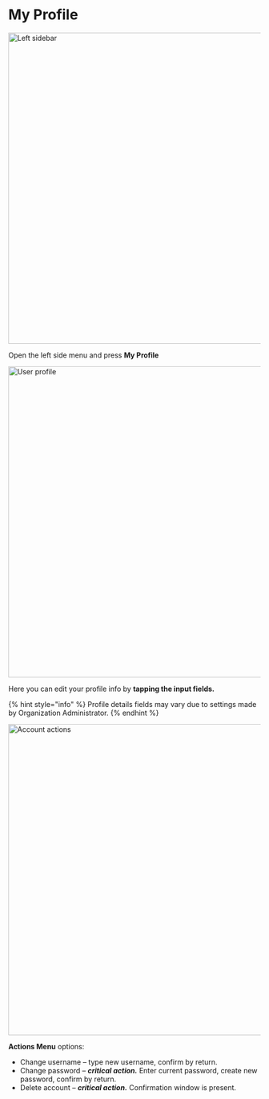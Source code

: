 # My Profile

<img width="621" alt="Left sidebar" src="https://user-images.githubusercontent.com/72790181/119666310-efc6d580-be3d-11eb-9e34-be660bd30aae.png">


Open the left side menu and press **My Profile**

<img width="621" alt="User profile" src="https://user-images.githubusercontent.com/72790181/119666333-f3f2f300-be3d-11eb-94a3-877d4b5f98ea.png">


Here you can edit your profile info by **tapping the input fields.** 

{% hint style="info" %}
Profile details fields may vary due to settings made by Organization Administrator.
{% endhint %}

<img width="621" alt="Account actions" src="https://user-images.githubusercontent.com/72790181/119666351-f7867a00-be3d-11eb-8bbc-0e2fdfe2056a.png">


**Actions Menu** options:

* Change username – type new username, confirm by return.
* Change password – _**critical action.**_ Enter current password, create new password, confirm by return.
* Delete account – _**critical action.**_ Confirmation window is present.

